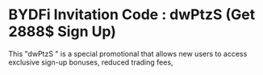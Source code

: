 # BYDFi Invitation Code : dwPtzS (Get 2888$ Sign Up)
 This "dwPtzS  " is a special promotional that allows new users to access exclusive sign-up bonuses, reduced trading fees,
